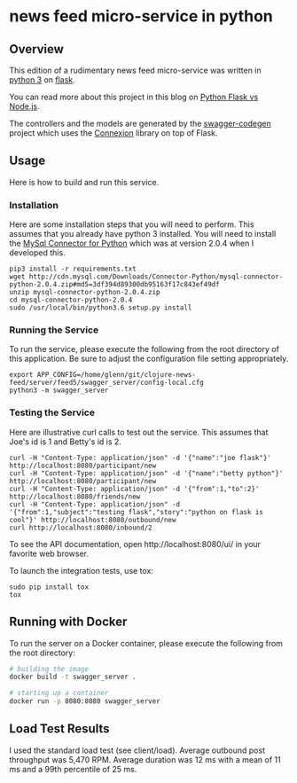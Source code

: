 # news feed micro-service in python

## Overview

This edition of a rudimentary news feed micro-service was written in [python 3](https://www.python.org/) on [flask](http://flask.pocoo.org/).

You can read more about this project in this blog on [Python Flask vs Node.js](https://glennengstrand.info/software/performance/nodejs/python).

The controllers and the models are generated by the [swagger-codegen](https://github.com/swagger-api/swagger-codegen) project which uses the [Connexion](https://github.com/zalando/connexion) library on top of Flask.

## Usage

Here is how to build and run this service.

### Installation

Here are some installation steps that you will need to perform. This assumes that you already have python 3 installed. You will need to install the [MySql Connector for Python](https://pypi.python.org/pypi/mysql-connector-python/2.0.4) which was at version 2.0.4 when I developed this.

```
pip3 install -r requirements.txt
wget http://cdn.mysql.com/Downloads/Connector-Python/mysql-connector-python-2.0.4.zip#md5=3df394d89300db95163f17c843ef49df
unzip mysql-connector-python-2.0.4.zip 
cd mysql-connector-python-2.0.4
sudo /usr/local/bin/python3.6 setup.py install
```

### Running the Service

To run the service, please execute the following from the root directory of this application. Be sure to adjust the configuration file setting appropriately.

```
export APP_CONFIG=/home/glenn/git/clojure-news-feed/server/feed5/swagger_server/config-local.cfg
python3 -m swagger_server
```

### Testing the Service

Here are illustrative curl calls to test out the service. This assumes that Joe's id is 1 and Betty's id is 2.

```
curl -H "Content-Type: application/json" -d '{"name":"joe flask"}' http://localhost:8080/participant/new
curl -H "Content-Type: application/json" -d '{"name":"betty python"}' http://localhost:8080/participant/new
curl -H "Content-Type: application/json" -d '{"from":1,"to":2}' http://localhost:8080/friends/new
curl -H "Content-Type: application/json" -d '{"from":1,"subject":"testing flask","story":"python on flask is cool"}' http://localhost:8080/outbound/new
curl http://localhost:8080/inbound/2
```
To see the API documentation, open http://localhost:8080/ui/ in your favorite web browser.

To launch the integration tests, use tox:
```
sudo pip install tox
tox
```

## Running with Docker

To run the server on a Docker container, please execute the following from the root directory:

```bash
# building the image
docker build -t swagger_server .

# starting up a container
docker run -p 8080:8080 swagger_server
```

## Load Test Results

I used the standard load test (see client/load). Average outbound post throughput was 5,470 RPM. Average duration was 12 ms with a mean of 11 ms and a 99th percentile of 25 ms.

